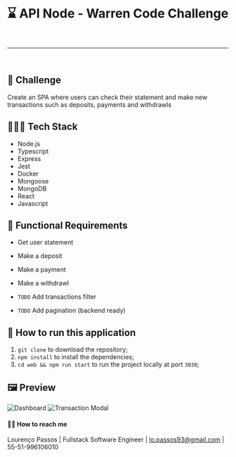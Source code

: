 # ⌛️ API Node - Warren Code Challenge

<br>

----

<br>

## 🚀 Challenge
Create an SPA where users can check their statement and make new transactions such as deposits, payments and withdrawls

## 👨🏽‍💻 Tech Stack
- Node.js
- Typescript
- Express
- Jest
- Docker
- Mongoose
- MongoDB
- React
- Javascript

## 📝 Functional Requirements
- Get user statement
- Make a deposit
- Make a payment
- Make a withdrawl

- `TODO` Add transactions filter
- `TODO` Add pagination (backend ready)

## 🚙 How to run this application

1. `git clone` to download the repository;
2. `npm install` to install the dependencies;
3. `cd web && npm run start` to run the project locally at port `3030`;

## 🖼️ Preview

![Dashboard](https://i.imgur.com/FkIPpjw.png)
![Transaction Modal](https://i.imgur.com/Pg8gJ8D.png)


#### 👋🏽 How to reach me

Lourenço Passos | Fullstack Software Engineer | lo.passos93@gmail.com | 55-51-996106010





